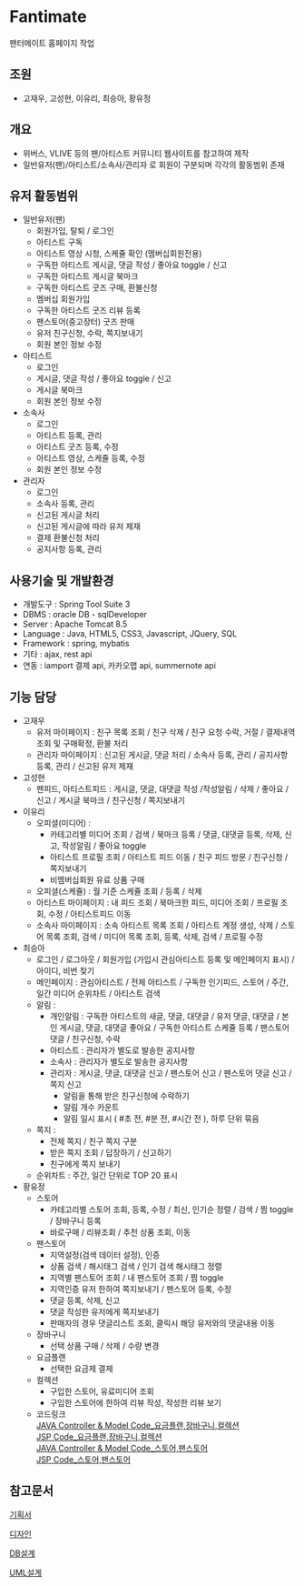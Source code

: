 # Fantimate
팬터메이트 홈페이지 작업

## 조원
- 고재우, 고성현, 이유리, 최승아, 황유정

## 개요
- 위버스, VLIVE 등의 팬/아티스트 커뮤니티 웹사이트를 참고하여 제작
- 일반유저(팬)/아티스트/소속사/관리자 로 회원이 구분되며 각각의 활동범위 존재

## 유저 활동범위
- 일반유저(팬)
  - 회원가입, 탈퇴 / 로그인
  - 아티스트 구독
  - 아티스트 영상 시청, 스케쥴 확인 (멤버십회원전용)
  - 구독한 아티스트 게시글, 댓글 작성 / 좋아요 toggle / 신고
  - 구독한 아티스트 게시글 북마크
  - 구독한 아티스트 굿즈 구매, 환불신청
  - 멤버십 회원가입
  - 구독한 아티스트 굿즈 리뷰 등록
  - 팬스토어(중고장터) 굿즈 판매
  - 유저 친구신청, 수락, 쪽지보내기
  - 회원 본인 정보 수정
- 아티스트
  - 로그인
  - 게시글, 댓글 작성 / 좋아요 toggle / 신고
  - 게시글 북마크
  - 회원 본인 정보 수정
- 소속사
  - 로그인
  - 아티스트 등록, 관리
  - 아티스트 굿즈 등록, 수정
  - 아티스트 영상, 스케쥴 등록, 수정
  - 회원 본인 정보 수정
- 관리자
  - 로그인
  - 소속사 등록, 관리
  - 신고된 게시글 처리
  - 신고된 게시글에 따라 유저 제재
  - 결제 환불신청 처리
  - 공지사항 등록, 관리

## 사용기술 및 개발환경
- 개발도구 : Spring Tool Suite 3
- DBMS : oracle DB - sqlDeveloper
- Server : Apache Tomcat 8.5
- Language : Java, HTML5, CSS3, Javascript, JQuery, SQL
- Framework : spring, mybatis
- 기타 : ajax, rest api
- 연동 : iamport 결제 api, 카카오맵 api, summernote api
  
## 기능 담당
- 고재우
  - 유저 마이페이지 : 친구 목록 조회 / 친구 삭제 / 친구 요청 수락, 거절 / 결제내역 조회 및 구매확정, 환불 처리
  - 관리자 마이페이지 : 신고된 게시글, 댓글 처리 / 소속사 등록, 관리 / 공지사항 등록, 관리 / 신고된 유저 제재
- 고성현
  - 팬피드, 아티스트피드 : 게시글, 댓글, 대댓글 작성 /작성알림 / 삭제 / 좋아요 / 신고 / 게시글 북마크 / 친구신청 / 쪽지보내기
- 이유리
  - 오피셜(미디어) : 
      - 카테고리별 미디어 조회 / 검색 / 북마크 등록 / 댓글, 대댓글 등록, 삭제, 신고, 작성알림 / 좋아요 toggle
      - 아티스트 프로필 조회 / 아티스트 피드 이동 / 친구 피드 방문 / 친구신청 / 쪽지보내기
      - 비멤버십회원 유료 상품 구매
  - 오피셜(스케쥴) : 월 기준 스케쥴 조회 / 등록 / 삭제
  - 아티스트 마이페이지 : 내 피드 조회 / 북마크한 피드, 미디어 조회 / 프로필 조회, 수정 / 아티스트피드 이동
  - 소속사 마이페이지 : 소속 아티스트 목록 조회 / 아티스트 계정 생성, 삭제 / 스토어 목록 조회, 검색 / 미디어 목록 조회, 등록, 삭제, 검색 / 프로필 수정
- 최승아
  - 로그인 / 로그아웃 / 회원가입 (가입시 관심아티스트 등록 및 메인페이지 표시) / 아이디, 비번 찾기
  - 메인페이지 : 관심아티스트 / 전체 아티스트 / 구독한 인기피드, 스토어 / 주간, 일간 미디어 순위차트 / 아티스트 검색
  - 알림 : 
      - 개인알림 : 구독한 아티스트의 새글, 댓글, 대댓글 / 유저 댓글, 대댓글 / 본인 게시글, 댓글, 대댓글 좋아요 / 구독한 아티스트 스케쥴 등록 / 팬스토어 댓글 / 친구신청, 수락
      - 아티스트 : 관리자가 별도로 발송한 공지사항
      - 소속사 : 관리자가 별도로 발송한 공지사항
      - 관리자 : 게시글, 댓글, 대댓글 신고 / 팬스토어 신고 / 팬스토어 댓글 신고 / 쪽지 신고
        * 알림을 통해 받은 친구신청에 수락하기
        * 알림 개수 카운트
        * 알림 일시 표시 ( #초 전, #분 전, #시간 전 ), 하루 단위 묶음
  - 쪽지 :
      - 전체 쪽지 / 친구 쪽지 구분
      - 받은 쪽지 조회 / 답장하기 / 신고하기
      - 친구에게 쪽지 보내기
  - 순위차트 : 주간, 일간 단위로 TOP 20 표시
- 황유정 
  - 스토어
      - 카테고리별 스토어 조회, 등록, 수정 / 최신, 인기순 정렬 / 검색 / 찜 toggle / 장바구니 등록
      - 바로구매 / 리뷰조회 / 추천 상품 조회, 이동
  - 팬스토어
      - 지역설정(검색 데이터 설정), 인증
      - 상품 검색 / 해시태그 검색 / 인기 검색 해시태그 정렬
      - 지역별 팬스토어 조회 / 내 팬스토어 조회 / 찜 toggle
      - 지역인증 유저 한하여 쪽지보내기 / 팬스토어 등록, 수정
      - 댓글 등록, 삭제, 신고
      - 댓글 작성한 유저에게 쪽지보내기
      - 판매자의 경우 댓글리스트 조회, 클릭시 해당 유저와의 댓글내용 이동
  - 장바구니
      - 선택 상품 구매 / 삭제 / 수량 변경
  - 요금플랜
      - 선택한 요금제 결제
  - 컬렉션
      - 구입한 스토어, 유료미디어 조회
      - 구입한 스토어에 한하여 리뷰 작성, 작성한 리뷰 보기  
  - 코드링크  
    [JAVA Controller & Model Code_요금플랜,장바구니,컬렉션](https://github.com/hyu-dev/Fantimate/tree/master/src/main/java/com/kh/fantimate/pay)  
    [JSP Code_요금플랜,장바구니,컬렉션](https://github.com/hyu-dev/Fantimate/tree/master/src/main/webapp/WEB-INF/views/pay)  
    [JAVA Controller & Model Code_스토어,팬스토어](https://github.com/hyu-dev/Fantimate/tree/master/src/main/java/com/kh/fantimate/store)  
    [JSP Code_스토어,팬스토어](https://github.com/hyu-dev/Fantimate/tree/master/src/main/webapp/WEB-INF/views/store)  
      
## 참고문서
   [기획서](https://drive.google.com/drive/u/0/folders/1u86iemOZwXJl182LX2CgMw9cjTFonK-9)
   
   [디자인](https://drive.google.com/drive/u/0/folders/1wvtfF4kC4Wqe5JPe2vBL50-XqtAWzzZ8)  
   
   [DB설계](https://drive.google.com/drive/u/0/folders/1CBSuv7n5SuUCKT8BjwWcWSaH6I1O2bgu)  
   
   [UML설계](https://drive.google.com/drive/u/0/folders/1ZSQ77NNALBVV4RGmX-8sM-2AwAehUvmo)
